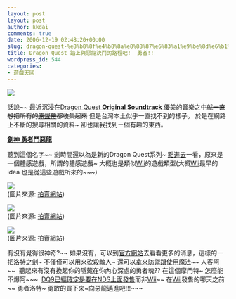 ```yaml
---
layout: post
layout: post
author: kkdai
comments: true
date: 2006-12-19 02:48:20+00:00
slug: dragon-quest-%e8%b8%8f%e4%b8%8a%e8%88%87%e6%83%a1%e9%be%8d%e6%b1%ba%e9%ac%a5%e7%9a%84%e8%b7%af%e7%a8%8b%e5%90%a7-%e5%8b%87%e8%80%85
title: Dragon Quest 踏上與惡龍決鬥的路程吧!  勇者!!
wordpress_id: 544
categories:
- 遊戲天國
---
```


[![](http://image4.play-asia.com/170/PA.21470.003.jpg)](http://www.play-asia.com/paOS-01-49-zh-70-gke.html)

話說~~ 最近沉浸在[Dragon Quest **Original Soundtrack** ](http://www.play-asia.com/paOS-14-71-o3-49-zh.html)優美的音樂之中~~就一直想把所有的[原聲帶](http://www.play-asia.com/paOS-14-71-o3-49-zh.html)都收集起來~~ 但是台灣本土似乎一直找不到的樣子。 於是在網路上不斷的搜尋相關的資料~ 卻也讓我找到ㄧ個有趣的東西。

[**劍神 勇者鬥惡龍**](http://goods.ruten.com.tw/item/show?10061103313088)

聽到這個名字~~ 剎時間還以為是新的Dragon Quest系列~ [點進去](http://goods.ruten.com.tw/item/show?10061103313088)一看，原來是一個體感遊戲，所謂的體感遊戲~ 大概也是類似[Wii](http://www.mobile01.com/topicdetail.php?f=179&t=238799&last=2046273)的遊戲類型(大概[Wii](http://www.mobile01.com/topicdetail.php?f=179&t=238799&last=2046273)最早的idea 也是從這些遊戲所來的~~~)

![](http://img.ruten.com.tw/1006/1103/g/m/gm22com/10061103313088_568.gif)  
(圖片來源: [拍賣網站](http://goods.ruten.com.tw/item/show?10061103313088))

![](http://img.ruten.com.tw/1006/1103/g/m/gm22com/10061103313088_635.gif)  
(圖片來源: [拍賣網站](http://goods.ruten.com.tw/item/show?10061103313088))

![](http://img.ruten.com.tw/1006/1103/g/m/gm22com/10061103313088_359.gif)  
(圖片來源: [拍賣網站](http://goods.ruten.com.tw/item/show?10061103313088))

有沒有覺得很神奇?~~ 如果沒有，可以到[官方網站](http://www.square-enix.co.jp/dragonquest/ssd)去看看更多的消息，這樣的一把洛特之劍~ 不僅僅可以用來砍殺敵人~ 還可以[拿來防禦跟使用魔法](http://www.square-enix.co.jp/dragonquest/ssd/products1-2.html)~~ 人客阿~~  聽起來有沒有換起你的隱藏在你內心深處的勇者魂?? 在這個摩門特~ 怎麼能不爆阿~~~  [DQ9已經確定是要在NDS上面發售](http://linfon0423.blogspot.com/2006/12/9-nds-orz.html)而非[Wii](http://www.mobile01.com/topicdetail.php?f=179&t=238799&last=2046273)~~ 在[Wii](http://www.mobile01.com/topicdetail.php?f=179&t=238799&last=2046273)發售的哪天之前~~ 勇者洛特~ 勇敢的買下來~向惡龍邁進吧!!!~~~
